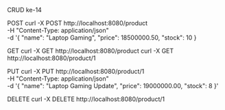 CRUD ke-14

POST
curl -X POST http://localhost:8080/product \
-H "Content-Type: application/json" \
-d '{
  "name": "Laptop Gaming",
  "price": 18500000.50,
  "stock": 10
}

GET
curl -X GET http://localhost:8080/product
curl -X GET http://localhost:8080/product/1

PUT
curl -X PUT http://localhost:8080/product/1 \
-H "Content-Type: application/json" \
-d '{
  "name": "Laptop Gaming Update",
  "price": 19000000.00,
  "stock": 8
}'

DELETE
curl -X DELETE http://localhost:8080/product/1